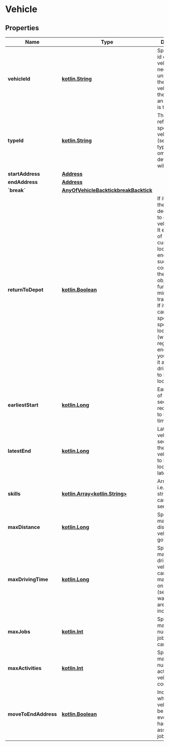 # Vehicle

## Properties
Name | Type | Description | Notes
------------ | ------------- | ------------- | -------------
**vehicleId** | [**kotlin.String**](.md) | Specifies the id of the vehicle. Ids need to be unique, thus if there two vehicles with the same id, an exception is thrown. | 
**typeId** | [**kotlin.String**](.md) | The type_id refers to specified vehicle type (see vehicle types). If it is omitted a default type will be used. |  [optional]
**startAddress** | [**Address**](Address.md) |  | 
**endAddress** | [**Address**](Address.md) |  |  [optional]
**&#x60;break&#x60;** | [**AnyOfVehicleBacktickbreakBacktick**](AnyOfVehicleBacktickbreakBacktick.md) |  |  [optional]
**returnToDepot** | [**kotlin.Boolean**](.md) | If it is false, the algorithm decides where to end the vehicle route. It ends in one of your customers&#x27; locations. The end is chosen such that it contributes to the overall objective function, e.g. min transport_time. If it is true, you can either specify a specific end location (which is then regarded as end depot) or you can leave it and the driver returns to its start location. |  [optional]
**earliestStart** | [**kotlin.Long**](.md) | Earliest start of vehicle in seconds. It is recommended to use the unix timestamp. |  [optional]
**latestEnd** | [**kotlin.Long**](.md) | Latest end of vehicle in seconds, i.e. the time the vehicle needs to be at its end location at latest. |  [optional]
**skills** | [**kotlin.Array&lt;kotlin.String&gt;**](.md) | Array of skills, i.e. array of string (not case sensitive). |  [optional]
**maxDistance** | [**kotlin.Long**](.md) | Specifies the maximum distance a vehicle can go. |  [optional]
**maxDrivingTime** | [**kotlin.Long**](.md) | Specifies the maximum drive time a vehicle/driver can go, i.e. the maximum time on the road (service and waiting times are not included here) |  [optional]
**maxJobs** | [**kotlin.Int**](.md) | Specifies the maximum number of jobs a vehicle can load. |  [optional]
**maxActivities** | [**kotlin.Int**](.md) | Specifies the maximum number of activities a vehicle can conduct. |  [optional]
**moveToEndAddress** | [**kotlin.Boolean**](.md) | Indicates whether a vehicle should be moved even though it has not been assigned any jobs. |  [optional]
